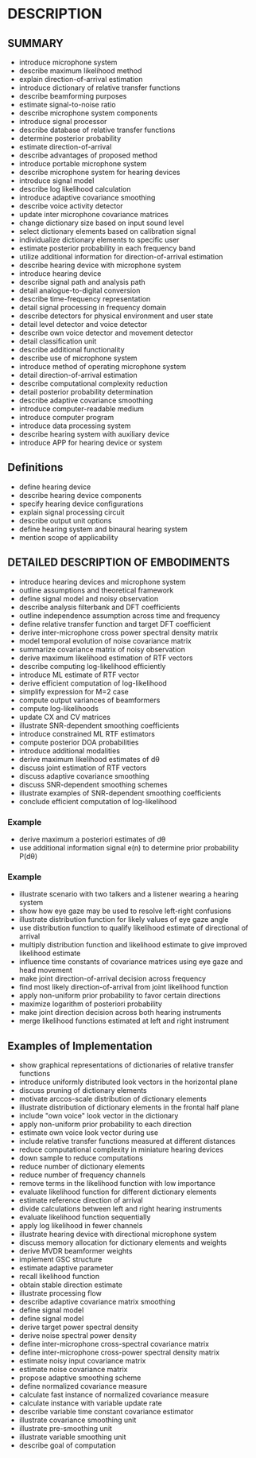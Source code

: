 # DESCRIPTION

## SUMMARY

- introduce microphone system
- describe maximum likelihood method
- explain direction-of-arrival estimation
- introduce dictionary of relative transfer functions
- describe beamforming purposes
- estimate signal-to-noise ratio
- describe microphone system components
- introduce signal processor
- describe database of relative transfer functions
- determine posterior probability
- estimate direction-of-arrival
- describe advantages of proposed method
- introduce portable microphone system
- describe microphone system for hearing devices
- introduce signal model
- describe log likelihood calculation
- introduce adaptive covariance smoothing
- describe voice activity detector
- update inter microphone covariance matrices
- change dictionary size based on input sound level
- select dictionary elements based on calibration signal
- individualize dictionary elements to specific user
- estimate posterior probability in each frequency band
- utilize additional information for direction-of-arrival estimation
- describe hearing device with microphone system
- introduce hearing device
- describe signal path and analysis path
- detail analogue-to-digital conversion
- describe time-frequency representation
- detail signal processing in frequency domain
- describe detectors for physical environment and user state
- detail level detector and voice detector
- describe own voice detector and movement detector
- detail classification unit
- describe additional functionality
- describe use of microphone system
- introduce method of operating microphone system
- detail direction-of-arrival estimation
- describe computational complexity reduction
- detail posterior probability determination
- describe adaptive covariance smoothing
- introduce computer-readable medium
- introduce computer program
- introduce data processing system
- describe hearing system with auxiliary device
- introduce APP for hearing device or system

## Definitions

- define hearing device
- describe hearing device components
- specify hearing device configurations
- explain signal processing circuit
- describe output unit options
- define hearing system and binaural hearing system
- mention scope of applicability

## DETAILED DESCRIPTION OF EMBODIMENTS

- introduce hearing devices and microphone system
- outline assumptions and theoretical framework
- define signal model and noisy observation
- describe analysis filterbank and DFT coefficients
- outline independence assumption across time and frequency
- define relative transfer function and target DFT coefficient
- derive inter-microphone cross power spectral density matrix
- model temporal evolution of noise covariance matrix
- summarize covariance matrix of noisy observation
- derive maximum likelihood estimation of RTF vectors
- describe computing log-likelihood efficiently
- introduce ML estimate of RTF vector
- derive efficient computation of log-likelihood
- simplify expression for M=2 case
- compute output variances of beamformers
- compute log-likelihoods
- update CX and CV matrices
- illustrate SNR-dependent smoothing coefficients
- introduce constrained ML RTF estimators
- compute posterior DOA probabilities
- introduce additional modalities
- derive maximum likelihood estimates of dθ
- discuss joint estimation of RTF vectors
- discuss adaptive covariance smoothing
- discuss SNR-dependent smoothing schemes
- illustrate examples of SNR-dependent smoothing coefficients
- conclude efficient computation of log-likelihood

### Example

- derive maximum a posteriori estimates of dθ
- use additional information signal e(n) to determine prior probability P(dθ)

### Example

- illustrate scenario with two talkers and a listener wearing a hearing system
- show how eye gaze may be used to resolve left-right confusions
- illustrate distribution function for likely values of eye gaze angle
- use distribution function to qualify likelihood estimate of directional of arrival
- multiply distribution function and likelihood estimate to give improved likelihood estimate
- influence time constants of covariance matrices using eye gaze and head movement
- make joint direction-of-arrival decision across frequency
- find most likely direction-of-arrival from joint likelihood function
- apply non-uniform prior probability to favor certain directions
- maximize logarithm of posteriori probability
- make joint direction decision across both hearing instruments
- merge likelihood functions estimated at left and right instrument

## Examples of Implementation

- show graphical representations of dictionaries of relative transfer functions
- introduce uniformly distributed look vectors in the horizontal plane
- discuss pruning of dictionary elements
- motivate arccos-scale distribution of dictionary elements
- illustrate distribution of dictionary elements in the frontal half plane
- include "own voice" look vector in the dictionary
- apply non-uniform prior probability to each direction
- estimate own voice look vector during use
- include relative transfer functions measured at different distances
- reduce computational complexity in miniature hearing devices
- down sample to reduce computations
- reduce number of dictionary elements
- reduce number of frequency channels
- remove terms in the likelihood function with low importance
- evaluate likelihood function for different dictionary elements
- estimate reference direction of arrival
- divide calculations between left and right hearing instruments
- evaluate likelihood function sequentially
- apply log likelihood in fewer channels
- illustrate hearing device with directional microphone system
- discuss memory allocation for dictionary elements and weights
- derive MVDR beamformer weights
- implement GSC structure
- estimate adaptive parameter
- recall likelihood function
- obtain stable direction estimate
- illustrate processing flow
- describe adaptive covariance matrix smoothing
- define signal model
- define signal model
- derive target power spectral density
- derive noise spectral power density
- define inter-microphone cross-spectral covariance matrix
- define inter-microphone cross-power spectral density matrix
- estimate noisy input covariance matrix
- estimate noise covariance matrix
- propose adaptive smoothing scheme
- define normalized covariance measure
- calculate fast instance of normalized covariance measure
- calculate instance with variable update rate
- describe variable time constant covariance estimator
- illustrate covariance smoothing unit
- illustrate pre-smoothing unit
- illustrate variable smoothing unit
- describe goal of computation

